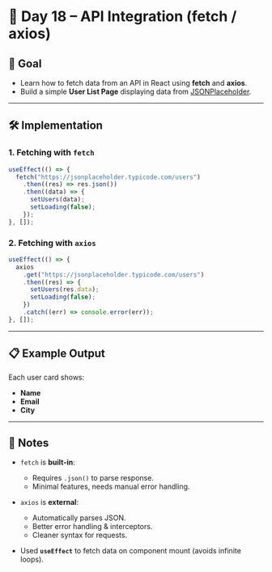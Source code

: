 # 📅 Day 18 – API Integration (fetch / axios)

## 🎯 Goal

- Learn how to fetch data from an API in React using **fetch** and **axios**.
- Build a simple **User List Page** displaying data from [JSONPlaceholder](https://jsonplaceholder.typicode.com/users).

---

## 🛠 Implementation

### 1. Fetching with `fetch`

```jsx
useEffect(() => {
  fetch("https://jsonplaceholder.typicode.com/users")
    .then((res) => res.json())
    .then((data) => {
      setUsers(data);
      setLoading(false);
    });
}, []);
```

### 2. Fetching with `axios`

```jsx
useEffect(() => {
  axios
    .get("https://jsonplaceholder.typicode.com/users")
    .then((res) => {
      setUsers(res.data);
      setLoading(false);
    })
    .catch((err) => console.error(err));
}, []);
```

---

## 📋 Example Output

Each user card shows:

- **Name**
- **Email**
- **City**

---

## 📝 Notes

- `fetch` is **built-in**:

  - Requires `.json()` to parse response.
  - Minimal features, needs manual error handling.

- `axios` is **external**:

  - Automatically parses JSON.
  - Better error handling & interceptors.
  - Cleaner syntax for requests.

- Used **`useEffect`** to fetch data on component mount (avoids infinite loops).
